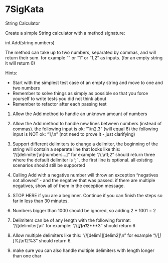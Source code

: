 # 7SigKata

String Calculator

Create a simple String calculator with a method signature:

int Add(string numbers)

The method can take up to two numbers, separated by commas, and will return their sum. 
for example “” or “1” or “1,2” as inputs.
(for an empty string it will return 0) 

Hints:
 - Start with the simplest test case of an empty string and move to one and two numbers
 - Remember to solve things as simply as possible so that you force yourself to write tests you did not think about
 - Remember to refactor after each passing test

1. Allow the Add method to handle an unknown amount of numbers

1. Allow the Add method to handle new lines between numbers (instead of commas).
the following input is ok: “1\n2,3” (will equal 6)
the following input is NOT ok: “1,\n” (not need to prove it - just clarifying)

1. Support different delimiters
to change a delimiter, the beginning of the string will contain a separate line that looks like this: “//[delimiter]\n[numbers…]” for example “//;\n1;2” should return three where the default delimiter is ‘;’ .
the first line is optional. all existing scenarios should still be supported

1. Calling Add with a negative number will throw an exception “negatives not allowed” - and the negative that was passed. 
if there are multiple negatives, show all of them in the exception message.

1. STOP HERE if you are a beginner. Continue if you can finish the steps so far in less than 30 minutes.

1. Numbers bigger than 1000 should be ignored, so adding 2 + 1001 = 2

1. Delimiters can be of any length with the following format: “//[delimiter]\n” for example: “//[***]\n1***2***3” should return 6

1. Allow multiple delimiters like this: “//[delim1][delim2]\n” for example “//[*][%]\n1*2%3” should return 6.

1. make sure you can also handle multiple delimiters with length longer than one char
